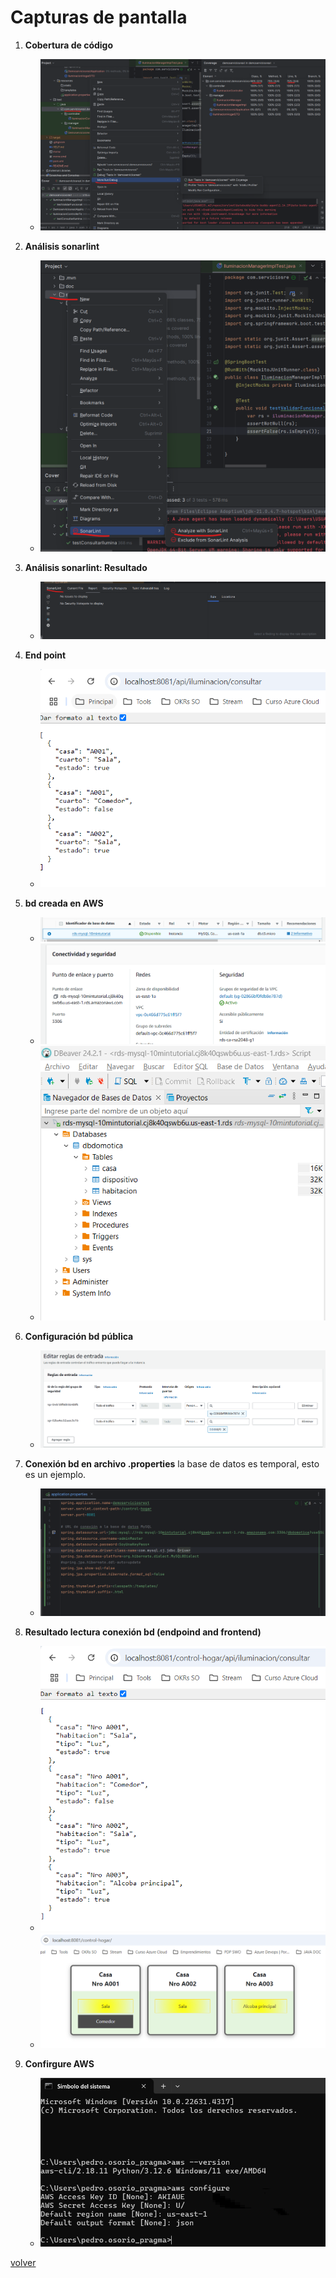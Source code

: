 # Capturas de pantalla

1. **Cobertura de código**
   - ![](doc/1_cobertura.png)

2. **Análisis sonarlint**
   - ![](doc/2_sonarlint.png)

3. **Análisis sonarlint: Resultado**
   - ![](doc/2_sonarlint_analisis.png)

4. **End point**
   - ![](doc/3_endpoint.png)

5. **bd creada en AWS**
   - ![](doc/4_bd_creada_aws.png)
   - ![](doc/4_datos_bd_aws.png)
   - ![](doc/4_dbeaver_vista_bd.png)

6. **Configuración bd pública**
   - ![](doc/5_configuracion_bd_publica.png)

6. **Conexión bd en archivo .properties**
la base de datos es temporal, esto es un ejemplo.
   - ![](doc/6_Conexion_bd.png)

7. **Resultado lectura conexión bd (endpoind and frontend)**
   - ![](doc/6_end_point_datos_bd.png)
   - ![](doc/6_resultado_front_conectado_bd.png)

8. **Confirgure AWS**
   - ![](doc/9_configure_aws.png)

[volver](./README.md)